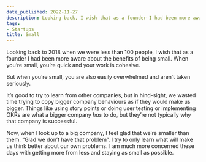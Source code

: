 ```yaml
---
date_published: 2022-11-27
description: Looking back, I wish that as a founder I had been more aware about the
tags:
- Startups
title: Small
---
```


Looking back to 2018 when we were less than 100 people, I wish that as a founder I had been more aware about the benefits of being small. When you’re small, you’re quick and your work is cohesive. 

But when you’re small, you are also easily overwhelmed and aren’t taken seriously.

It’s good to try to learn from other companies, but in hind-sight, we wasted time trying to copy bigger company behaviours as if they would make us bigger. Things like using story points or doing user testing or implementing OKRs are what a bigger company *has* to do, but they’re not typically why that company is successful.

Now, when I look up to a big company, I feel glad that we’re smaller than them. “Glad we don’t have that problem”. I try to only learn what will make us think better about our own problems. I am much more concerned these days with getting more from less and staying as small as possible.